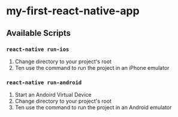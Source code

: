 # my-first-react-native-app

## Available Scripts

### `react-native run-ios`
1. Change directory to your project's root
2. Ten use the command to run the project in an iPhone emulator

###  `react-native run-android`
1. Start an Andoird Virtual Device
2. Change directory to your project's root
3. Ten use the command to run the project in an Android emulator
